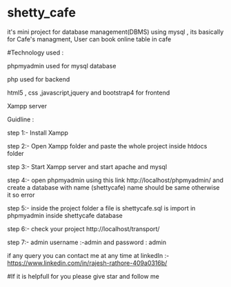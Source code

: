 # shetty_cafe
it's mini project for database management(DBMS) using mysql , its basically for Cafe's managment, User can book online table in cafe 

#Technology used :

phpmyadmin used for mysql database

php used for backend

html5 , css ,javascript,jquery and bootstrap4 for frontend

Xampp server

Guidline :

step 1:- Install Xampp

step 2:- Open Xampp folder and paste the whole project inside htdocs folder

step 3:- Start Xampp server and start apache and mysql

step 4:- open phpmyadmin using this link http://localhost/phpmyadmin/ and create a database with name (shettycafe) name should be same otherwise it so error

step 5:- inside the project folder a file is shettycafe.sql is import in phpmyadmin inside shettycafe database

step 6:- check your project http://localhost/transport/

step 7:- admin username :-admin and password : admin

if any query you can contact me at any time at linkedIn :-https://www.linkedin.com/in/rajesh-rathore-409a0316b/

#If it is helpfull for you please give star and follow me
